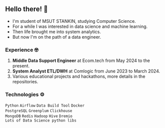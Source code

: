 ## Hello there! 👋
- I'm student of MSUT STANKIN, studying Computer Science.  
- For a while I was interested in data science and machine learning.
- Then life brought me into system analytics.
- But now I'm on the path of a data engineer.

### Experience 🤓
1. **Middle Data Support Engineer** at Ecom.tech from May 2024 to the present.
2. **System Analyst ETL/DWH** at Comlogic from June 2023 to March 2024.  
3. Various educational projects and hackathons, more details in the repositories.  

### Technologies ⚙️
`Python` `Airflow` `Data Build Tool` `Docker`  
`PostgreSQL` `Greenplum` `Clickhouse`  
`MongoDB` `Redis` `Hadoop` `Hive` `Dremio`  
`Lots of Data Science python libs`
